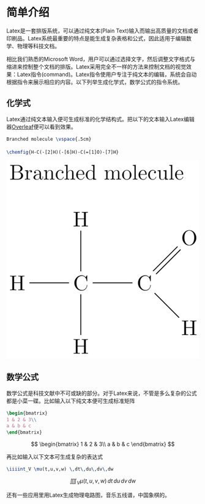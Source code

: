 # 简单介绍
Latex是一套排版系统，可以通过纯文本(Plain Text)输入而输出高质量的文档或者印刷品。Latex系统最重要的特点是能生成复杂表格和公式，因此适用于编辑数学、物理等科技文档。

相比我们熟悉的Microsoft Word，用户可以通过选择文字，然后调整文字格式与缩进来控制整个文档的排版。Latex采用完全不一样的方法来控制文档的视觉效果：Latex指令(command)。Latex指令使用户专注于纯文本的编辑，系统会自动根据指令来展示相应的内容。以下列举生成化学式，数学公式的指令系统。

## 化学式

&#x20;Latex通过纯文本输入便可生成标准的化学结构式。把以下的文本输入Latex编辑器[Overleaf](https://www.overleaf.com/)便可以看到效果。

```tex
Branched molecule \vspace{.5cm}

\chemfig{H-C(-[2]H)(-[6]H)-C(=[1]O)-[7]H}
```

<img src=".gitbook/assets/image.png" alt="" data-size="original">



## 数学公式

数学公式是科技文献中不可或缺的部分。对于Latex来说，不管是多么复杂的公式都是小菜一碟。比如输入以下纯文本便可生成标准矩阵

```tex
\begin{bmatrix}
1 & 2 & 3\\
a & b & c
\end{bmatrix}
```

$$
\begin{bmatrix}
1 & 2 & 3\\
a & b & c
\end{bmatrix}
$$



再比如输入以下文本可生成复杂的表达式

```tex
\iiiint_V \mu(t,u,v,w) \,dt\,du\,dv\,dw
```

$$
\iiiint_V \mu(t,u,v,w) \,dt\,du\,dv\,dw
$$

还有一些应用里用Latex生成物理电路图，音乐五线谱，中国象棋的。
